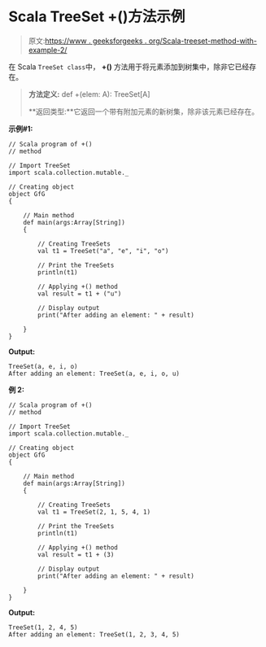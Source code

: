 # Scala TreeSet +()方法示例

> 原文:[https://www . geeksforgeeks . org/Scala-treeset-method-with-example-2/](https://www.geeksforgeeks.org/scala-treeset-method-with-example-2/)

在 Scala `TreeSet class`中， **+()** 方法用于将元素添加到树集中，除非它已经存在。

> **方法定义:** def +(elem: A): TreeSet[A]
> 
> **返回类型:**它返回一个带有附加元素的新树集，除非该元素已经存在。

**示例#1:**

```
// Scala program of +() 
// method 

// Import TreeSet
import scala.collection.mutable._

// Creating object 
object GfG 
{ 

    // Main method 
    def main(args:Array[String]) 
    { 

        // Creating TreeSets
        val t1 = TreeSet("a", "e", "i", "o") 

        // Print the TreeSets
        println(t1) 

        // Applying +() method  
        val result = t1 + ("u")

        // Display output 
        print("After adding an element: " + result) 

    } 
} 
```

**Output:**

```
TreeSet(a, e, i, o)
After adding an element: TreeSet(a, e, i, o, u)

```

**例 2:**

```
// Scala program of +() 
// method 

// Import TreeSet
import scala.collection.mutable._

// Creating object 
object GfG 
{ 

    // Main method 
    def main(args:Array[String]) 
    { 

        // Creating TreeSets
        val t1 = TreeSet(2, 1, 5, 4, 1) 

        // Print the TreeSets
        println(t1) 

        // Applying +() method  
        val result = t1 + (3)

        // Display output 
        print("After adding an element: " + result) 

    } 
} 
```

**Output:**

```
TreeSet(1, 2, 4, 5)
After adding an element: TreeSet(1, 2, 3, 4, 5)

```